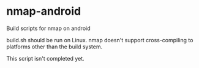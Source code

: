 # nmap-android
Build scripts for nmap on android

build.sh should be run on Linux.
nmap doesn't support cross-compiling to platforms other than the build system.

This script isn't completed yet.
